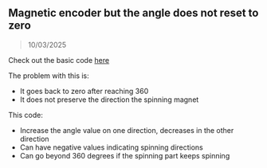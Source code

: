 ## Magnetic encoder but the angle does not reset to zero
> 10/03/2025

Check out the basic code [here](../Magnetic_Encoder)

The problem with this is:
- It goes back to zero after reaching 360
- It does not preserve the direction the spinning magnet

This code:
- Increase the angle value on one direction, decreases in the other direction
- Can have negative values indicating spinning directions
- Can go beyond 360 degrees if the spinning part keeps spinning
